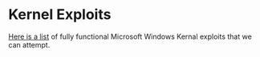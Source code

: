 # Kernel Exploits
[Here is a list](https://github.com/SecWiki/windows-kernel-exploits) of fully functional Microsoft Windows Kernal exploits that we can attempt.
